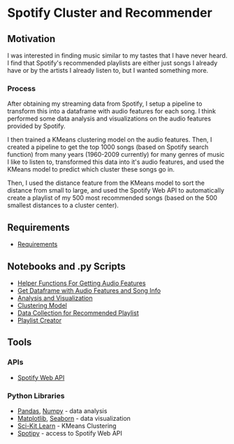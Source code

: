 # Spotify Cluster and Recommender

## Motivation
I was interested in finding music similar to my tastes that I have never heard. I find that Spotify's recommended playlists are either just songs I already have or by the artists I already listen to, but I wanted something more.

### Process
After obtaining my streaming data from Spotify, I setup a pipeline to transform this into a dataframe with audio features for each song. I think performed some data analysis and visualizations on the audio features provided by Spotify. 

I then trained a KMeans clustering model on the audio features. Then, I created a pipeline to get the top 1000 songs (based on Spotify search function) from many years (1960-2009 currently) for many genres of music I like to listen to, transformed this data into it's audio features, and used the KMeans model to predict which cluster these songs go in. 

Then, I used the distance feature from the KMeans model to sort the distance from small to large, and used the Spotify Web API to automatically create a playlist of my 500 most recommended songs (based on the 500 smallest distances to a cluster center).

## Requirements
  * [Requirements](https://github.com/EWiliams0590/Spotify/blob/main/requirements.txt)
## Notebooks and .py Scripts
  * [Helper Functions For Getting Audio Features](https://github.com/EWiliams0590/Spotify/blob/main/DataPipelineFunctions.py)
  * [Get Dataframe with Audio Features and Song Info](https://github.com/EWiliams0590/Spotify/blob/main/GetSongDataFinal.py)
  * [Analysis and Visualization](https://github.com/EWiliams0590/Spotify/blob/main/Final%20Dataset%20and%20Basic%20EDA.ipynb)
  * [Clustering Model](https://github.com/EWiliams0590/Spotify/blob/main/Clustering%20My%20Top%20Songs%20Spotify.ipynb)
  * [Data Collection for Recommended Playlist](https://github.com/EWiliams0590/Spotify/blob/main/GetSongDataFromSearch.py)
  * [Playlist Creator](https://github.com/EWiliams0590/Spotify/blob/main/GetPlaylist.py)
## Tools
### APIs
  * [Spotify Web API](https://developer.spotify.com/documentation/web-api/)
### Python Libraries
  * [Pandas](https://pandas.pydata.org/), [Numpy](https://numpy.org/) - data analysis
  * [Matplotlib](https://matplotlib.org/), [Seaborn](https://seaborn.pydata.org/index.html) - data visualization
  * [Sci-Kit Learn](https://scikit-learn.org/stable/index.html) - KMeans Clustering
  * [Spotipy](https://spotipy.readthedocs.io/en/2.18.0/) - access to Spotify Web API
